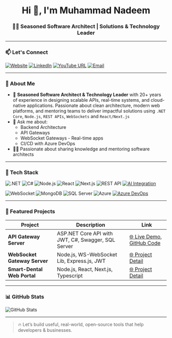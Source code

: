 <h1 align="center">Hi 👋, I'm Muhammad Nadeem</h1>
<h3 align="center"> 👨‍💻 Seasoned Software Architect | Solutions & Technology Leader </h3>

---

### 📫 Let's Connect

[![Website](https://img.shields.io/badge/Portfolio-2EA44F?style=for-the-badge&logo=google-chrome&logoColor=white)](https://mnadeem-portfolio.vercel.app/)
[![LinkedIn](https://img.shields.io/badge/-LinkedIn-blue?style=for-the-badge&logo=linkedin)](https://www.linkedin.com/in/muhammad-nadeem-a3321ba4/)
[![YouTube URL](https://img.shields.io/badge/YouTube-Subscribe-red?logo=youtube&style=for-the-badge)](https://www.youtube.com/@FastCodingPoint)
[![Email](https://img.shields.io/badge/-Email-blue?style=for-the-badge&logo=gmail&logoColor=white)](mailto:nadw95@yahoo.com)

---
### 💼 About Me

- 🔭 **Seasoned Software Architect & Technology Leader**  with 20+ years of experience in designing scalable APIs, real-time systems, and cloud-native applications. Passionate about clean architecture, modern web platforms, and mentoring teams to deliver impactful solutions using `.NET Core`, `Node.js`, `REST APIs`, `WebSockets` and `React/Next.js`
- 💬 Ask me about:
  - Backend Architecture
  - API Gateways
  - WebSocket Gateways - Real-time apps
  - CI/CD with Azure DevOps
- 👨‍🏫 Passionate about sharing knowledge and mentoring software architects

---

### 🚀 Tech Stack

![.NET](https://img.shields.io/badge/.NET-512BD4?style=for-the-badge&logo=dotnet&logoColor=white)
![C#](https://img.shields.io/badge/C%23-239120?style=for-the-badge&logo=c-sharp&logoColor=white)
![Node.js](https://img.shields.io/badge/Node.js-339933?style=for-the-badge&logo=node.js&logoColor=white)
![React](https://img.shields.io/badge/React-20232A?style=for-the-badge&logo=react&logoColor=61DAFB)
![Next.js](https://img.shields.io/badge/Next.js-000000?style=for-the-badge&logo=nextdotjs&logoColor=white)
![REST API](https://img.shields.io/badge/REST%20API-FF6C37?style=for-the-badge&logo=api&logoColor=white)
[![AI Integration](https://img.shields.io/badge/🤖_LLM_Integration-4B8DF8?style=for-the-badge&logo=openai&logoColor=white)](#)

![WebSocket](https://img.shields.io/badge/WebSocket-4c1?style=for-the-badge&logo=websocket&logoColor=white)
![MongoDB](https://img.shields.io/badge/MongoDB-4EA94B?style=for-the-badge&logo=mongodb&logoColor=white)
![SQL Server](https://img.shields.io/badge/SQL%20Server-CC2927?style=for-the-badge&logo=microsoftsqlserver&logoColor=white)
![Azure](https://img.shields.io/badge/Azure-0078D4?style=for-the-badge&logo=microsoftazure&logoColor=white)
[![Azure DevOps](https://img.shields.io/badge/Azure_DevOps-CI%2FCD-0078D7?style=for-the-badge&logo=azure-devops&logoColor=white)](#)

---

### 📂 Featured Projects

| Project | Description | Link |
|--------|-------------|------|
| **API Gateway Server** | ASP.NET Core API with JWT, C#, Swagger, SQL Server | [🌐 Live Demo](https://healthcare-webapi.azurewebsites.net/swagger/index.html),  [GitHub Code](https://github.com/mnadeem-dev/portfolio-nextjs-app) |
| **WebSocket Gateway Server** | Node.js, WS-WebSocket Lib, Express.js, JWT| [🌐 Project Detail](https://mnadeem-portfolio.vercel.app/projects/websocket-server) |
| **Smart-Dental Web Portal** | Node.js, React, Next.js, Typescript | [🌐 Project Detail](https://mnadeem-portfolio.vercel.app/projects/web-portal) |


---

### 📊 GitHub Stats

![GitHub Stats](https://github-readme-stats.vercel.app/api?username=mnadeem-dev&show_icons=true&theme=default)

---

> 🔥 Let’s build useful, real-world, open-source tools that help developers & businesses.

